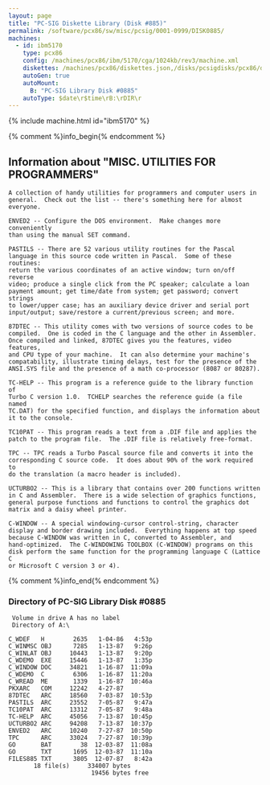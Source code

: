 ```yaml
---
layout: page
title: "PC-SIG Diskette Library (Disk #885)"
permalink: /software/pcx86/sw/misc/pcsig/0001-0999/DISK0885/
machines:
  - id: ibm5170
    type: pcx86
    config: /machines/pcx86/ibm/5170/cga/1024kb/rev3/machine.xml
    diskettes: /machines/pcx86/diskettes.json,/disks/pcsigdisks/pcx86/diskettes.json
    autoGen: true
    autoMount:
      B: "PC-SIG Library Disk #0885"
    autoType: $date\r$time\rB:\rDIR\r
---
```


{% include machine.html id="ibm5170" %}

{% comment %}info_begin{% endcomment %}

## Information about "MISC. UTILITIES FOR PROGRAMMERS"

    A collection of handy utilities for programmers and computer users in
    general.  Check out the list -- there's something here for almost
    everyone.
    
    ENVED2 -- Configure the DOS environment.  Make changes more conveniently
    than using the manual SET command.
    
    PASTILS -- There are 52 various utility routines for the Pascal
    language in this source code written in Pascal.  Some of these routines:
    return the various coordinates of an active window; turn on/off reverse
    video; produce a single click from the PC speaker; calculate a loan
    payment amount; get time/date from system; get password; convert strings
    to lower/upper case; has an auxiliary device driver and serial port
    input/output; save/restore a current/previous screen; and more.
    
    87DTEC -- This utility comes with two versions of source codes to be
    compiled.  One is coded in the C language and the other in Assembler.
    Once compiled and linked, 87DTEC gives you the features, video features,
    and CPU type of your machine.  It can also determine your machine's
    compatability, illustrate timing delays, test for the presence of the
    ANSI.SYS file and the presence of a math co-processor (8087 or 80287).
    
    TC-HELP -- This program is a reference guide to the library function of
    Turbo C version 1.0.  TCHELP searches the reference guide (a file named
    TC.DAT) for the specified function, and displays the information about
    it to the console.
    
    TC10PAT -- This program reads a text from a .DIF file and applies the
    patch to the program file.  The .DIF file is relatively free-format.
    
    TPC -- TPC reads a Turbo Pascal source file and converts it into the
    corresponding C source code.  It does about 90% of the work required to
    do the translation (a macro header is included).
    
    UCTURBO2 -- This is a library that contains over 200 functions written
    in C and Assembler.  There is a wide selection of graphics functions,
    general purpose functions and functions to control the graphics dot
    matrix and a daisy wheel printer.
    
    C-WINDOW -- A special windowing-cursor control-string, character
    display and border drawing included.  Everything happens at top speed
    because C-WINDOW was written in C, converted to Assembler, and
    hand-optimized.  The C-WINDOWING TOOLBOX (C-WINDOW) programs on this
    disk perform the same function for the programming language C (Lattice C
    or Microsoft C version 3 or 4).
{% comment %}info_end{% endcomment %}


### Directory of PC-SIG Library Disk #0885

     Volume in drive A has no label
     Directory of A:\

    C_WDEF   H        2635   1-04-86   4:53p
    C_WINMSC OBJ      7285   1-13-87   9:26p
    C_WINLAT OBJ     10443   1-13-87   9:20p
    C_WDEMO  EXE     15446   1-13-87   1:35p
    C_WINDOW DOC     34821   1-16-87  11:09a
    C_WDEMO  C        6306   1-16-87  11:20a
    C_WREAD  ME       1339   1-16-87  10:46a
    PKXARC   COM     12242   4-27-87
    87DTEC   ARC     18560   7-03-87  10:53p
    PASTILS  ARC     23552   7-05-87   9:47a
    TC10PAT  ARC     13312   7-05-87   9:48a
    TC-HELP  ARC     45056   7-13-87  10:45p
    UCTURBO2 ARC     94208   7-13-87  10:37p
    ENVED2   ARC     10240   7-27-87  10:50p
    TPC      ARC     33024   7-27-87  10:39p
    GO       BAT        38  12-03-87  11:08a
    GO       TXT      1695  12-03-87  11:10a
    FILES885 TXT      3805  12-07-87   8:42a
           18 file(s)     334007 bytes
                           19456 bytes free
